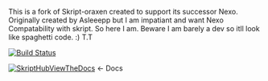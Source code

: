This is a fork of Skript-oraxen created to support its successor Nexo. Originally created by Asleeepp but I am impatiant and want Nexo Compatability with skript. So here I am. Beware I am barely a dev so itll look like spaghetti code. :)
T.T 

[![Build Status](http://dev.pwing.site/job/skript-nexo/badge/icon)](http://dev.pwing.site/job/skript-nexo/)

[![SkriptHubViewTheDocs](http://skripthub.net/static/addon/ViewTheDocsButton.png)](http://skripthub.net/docs/?addon=skript-nexo) <- Docs
